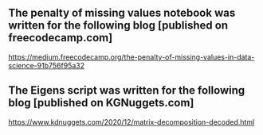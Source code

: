 ## The penalty of missing values notebook was written for the following blog [published on freecodecamp.com]
https://medium.freecodecamp.org/the-penalty-of-missing-values-in-data-science-91b756f95a32

## The Eigens script was written for the following blog [published on KGNuggets.com]
https://www.kdnuggets.com/2020/12/matrix-decomposition-decoded.html
